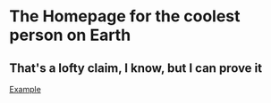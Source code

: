 # The Homepage for the coolest person on Earth
## That's a lofty claim, I know, but I can prove it
[Example](https://github.com/Axelflow/Cool-thing.git)

